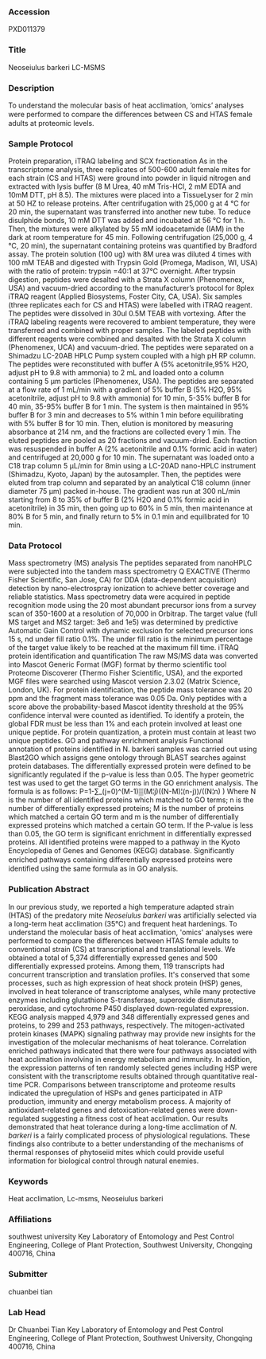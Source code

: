 ### Accession
PXD011379

### Title
Neoseiulus barkeri LC-MSMS

### Description
To understand the molecular basis of heat acclimation, ‘omics’ analyses were performed to compare the diﬀerences between CS and HTAS female adults at proteomic levels.

### Sample Protocol
Protein preparation, iTRAQ labeling and SCX fractionation As in the transcriptome analysis, three replicates of 500-600 adult female mites for each strain (CS and HTAS) were ground into powder in liquid nitrogen and extracted with lysis buffer (8 M Urea, 40 mM Tris-HCl, 2 mM EDTA and 10mM DTT, pH 8.5). The mixtures were placed into a TissueLyser for 2 min at 50 HZ to release proteins. After centrifugation with 25,000 g at 4 °C for 20 min, the supernatant was transferred into another new tube. To reduce disulphide bonds, 10 mM DTT was added and incubated at 56 °C for 1 h. Then, the mixtures were alkylated by 55 mM iodoacetamide (IAM) in the dark at room temperature for 45 min. Following centrifugation (25,000 g, 4 °C, 20 min), the supernatant containing proteins was quantified by Bradford assay. The protein solution (100 ug) with 8M urea was diluted 4 times with 100 mM TEAB and digested with Trypsin Gold (Promega, Madison, WI, USA) with the ratio of protein: trypsin =40:1 at 37°C overnight. After trypsin digestion, peptides were desalted with a Strata X column (Phenomenex, USA) and vacuum-dried according to the manufacturer’s protocol for 8plex iTRAQ reagent (Applied Biosystems, Foster City, CA, USA). Six samples (three replicates each for CS and HTAS) were labelled with iTRAQ reagent. The peptides were dissolved in 30ul 0.5M TEAB with vortexing. After the iTRAQ labeling reagents were recovered to ambient temperature, they were transferred and combined with proper samples. The labeled peptides with different reagents were combined and desalted with the Strata X column (Phenomenex, UCA) and vacuum-dried. The peptides were separated on a Shimadzu LC-20AB HPLC Pump system coupled with a high pH RP column. The peptides were reconstituted with buffer A (5% acetonitrile,95% H2O, adjust pH to 9.8 with ammonia) to 2 mL and loaded onto a column containing 5 μm particles (Phenomenex, USA). The peptides are separated at a flow rate of 1 mL/min with a gradient of 5% buffer B (5% H2O, 95% acetonitrile, adjust pH to 9.8 with ammonia) for 10 min, 5-35% buffer B for 40 min, 35-95% buffer B for 1 min. The system is then maintained in 95% buffer B for 3 min and decreases to 5% within 1 min before equilibrating with 5% buffer B for 10 min. Then, elution is monitored by measuring absorbance at 214 nm, and the fractions are collected every 1 min. The eluted peptides are pooled as 20 fractions and vacuum-dried. Each fraction was resuspended in buffer A (2% acetonitrile and 0.1% formic acid in water) and centrifuged at 20,000 g for 10 min. The supernatant was loaded onto a C18 trap column 5 μL/min for 8min using a LC-20AD nano-HPLC instrument (Shimadzu, Kyoto, Japan) by the autosampler. Then, the peptides were eluted from trap column and separated by an analytical C18 column (inner diameter 75 μm) packed in-house. The gradient was run at 300 nL/min starting from 8 to 35% of buffer B (2% H2O and 0.1% formic acid in acetonitrile) in 35 min, then going up to 60% in 5 min, then maintenance at 80% B for 5 min, and finally return to 5% in 0.1 min and equilibrated for 10 min.

### Data Protocol
Mass spectrometry (MS) analysis The peptides separated from nanoHPLC were subjected into the tandem mass spectrometry Q EXACTIVE (Thermo Fisher Scientific, San Jose, CA) for DDA (data-dependent acquisition) detection by nano-electrospray ionization to achieve better coverage and reliable statistics. Mass spectrometry data were acquired in peptide recognition mode using the 20 most abundant precursor ions from a survey scan of 350-1600 at a resolution of 70,000 in Orbitrap. The target value (full MS target and MS2 target: 3e6 and 1e5) was determined by predictive Automatic Gain Control with dynamic exclusion for selected precursor ions 15 s, nd under fill ratio 0.1%. The under fill ratio is the minimum percentage of the target value likely to be reached at the maximum fill time.  iTRAQ protein identification and quantification The raw MS/MS data was converted into Mascot Generic Format (MGF) format by thermo scientific tool Proteome Discoverer (Thermo Fisher Scientific, USA), and the exported MGF files were searched using Mascot version 2.3.02 (Matrix Science, London, UK). For protein identification, the peptide mass tolerance was 20 ppm and the fragment mass tolerance was 0.05 Da. Only peptides with a score above the probability-based Mascot identity threshold at the 95% confidence interval were counted as identified. To identify a protein, the global FDR must be less than 1% and each protein involved at least one unique peptide. For protein quantization, a protein must contain at least two unique peptides. GO and pathway enrichment analysis Functional annotation of proteins identified in N. barkeri samples was carried out using Blast2GO which assigns gene ontology through BLAST searches against protein databases. The differentially expressed protein were defined to be significantly regulated if the p-value is less than 0.05. The hyper geometric test was used to get the target GO terms in the GO enrichment analysis. The formula is as follows: P=1-∑_(j=0)^(M-1)▒(M¦j)((N-M)¦(n-j))/((N¦n) ) Where N is the number of all identified proteins which matched to GO terms; n is the number of differentially expressed proteins; M is the number of proteins which matched a certain GO term and m is the number of differentially expressed proteins which matched a certain GO term. If the P-value is less than 0.05, the GO term is significant enrichment in differentially expressed proteins. All identified proteins were mapped to a pathway in the Kyoto Encyclopedia of Genes and Genomes (KEGG) database. Significantly enriched pathways containing diﬀerentially expressed proteins were identified using the same formula as in GO analysis.

### Publication Abstract
In our previous study, we reported a high temperature adapted strain (HTAS) of the predatory mite <i>Neoseiulus barkeri</i> was artificially selected via a long-term heat acclimation (35&#xb0;C) and frequent heat hardenings. To understand the molecular basis of heat acclimation, 'omics' analyses were performed to compare the differences between HTAS female adults to conventional strain (CS) at transcriptional and translational levels. We obtained a total of 5,374 differentially expressed genes and 500 differentially expressed proteins. Among them, 119 transcripts had concurrent transcription and translation profiles. It's conserved that some processes, such as high expression of heat shock protein (HSP) genes, involved in heat tolerance of transcriptome analyses, while many protective enzymes including glutathione S-transferase, superoxide dismutase, peroxidase, and cytochrome P450 displayed down-regulated expression. KEGG analysis mapped 4,979 and 348 differentially expressed genes and proteins, to 299 and 253 pathways, respectively. The mitogen-activated protein kinases (MAPK) signaling pathway may provide new insights for the investigation of the molecular mechanisms of heat tolerance. Correlation enriched pathways indicated that there were four pathways associated with heat acclimation involving in energy metabolism and immunity. In addition, the expression patterns of ten randomly selected genes including HSP were consistent with the transcriptome results obtained through quantitative real-time PCR. Comparisons between transcriptome and proteome results indicated the upregulation of HSPs and genes participated in ATP production, immunity and energy metabolism process. A majority of antioxidant-related genes and detoxication-related genes were down-regulated suggesting a fitness cost of heat acclimation. Our results demonstrated that heat tolerance during a long-time acclimation of <i>N. barkeri</i> is a fairly complicated process of physiological regulations. These findings also contribute to a better understanding of the mechanisms of thermal responses of phytoseiid mites which could provide useful information for biological control through natural enemies.

### Keywords
Heat acclimation, Lc-msms, Neoseiulus barkeri

### Affiliations
southwest university
Key Laboratory of Entomology and Pest Control Engineering, College of Plant Protection, Southwest University, Chongqing 400716, China

### Submitter
chuanbei tian

### Lab Head
Dr Chuanbei Tian
Key Laboratory of Entomology and Pest Control Engineering, College of Plant Protection, Southwest University, Chongqing 400716, China


